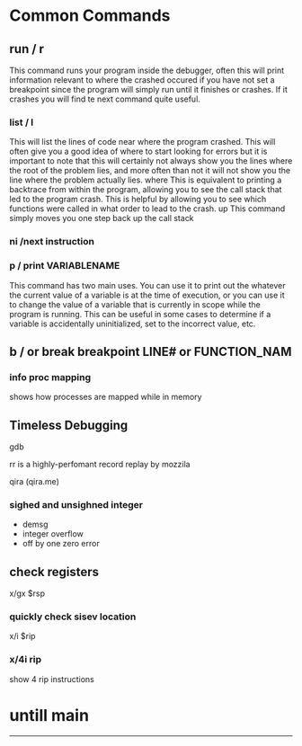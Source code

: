 # Common Commands

## run / r 

This command runs your program inside the debugger, often this will print information relevant to 
where the crashed occured if you have not set a breakpoint since the program will simply run 
until it finishes or crashes.  If it crashes you will find te next command quite useful. 

### list / l 

This will list the lines of code near where the program crashed.  This will often give you a good 
idea of where to start looking for errors but it is important to note that this will certainly not always 
show you the lines where the root of the problem lies, and more often than not it will not show 
you the line where the problem actually lies. 
where 
This is equivalent to printing a backtrace from within the program, allowing you to see the call 
stack that led to the program crash.  This is helpful by allowing you to see which functions were 
called in what order to lead to the crash. 
up 
This command simply moves you one step back up the call stack 

### ni /next instruction
 

### p / print VARIABLENAME 

This command has two main uses.  You can use it to print out the whatever the current value of 
a variable is at the time of execution, or you can use it to change the value of a variable that is 
currently in scope while the program is running.  This can be useful in some cases to determine 
if a variable is accidentally uninitialized, set to the incorrect value, etc. 

## b / or break breakpoint LINE# or FUNCTION_NAM




### info proc mapping 
 
shows how processes are mapped while in memory

## Timeless Debugging

gdb 

rr is a highly-perfomant record replay by mozzila

qira (qira.me)


### sighed and unsighned integer
  * demsg
  * integer overflow
  * off by one zero error

## check registers

x/gx $rsp

### quickly check sisev location

x/i $rip

### x/4i rip

show 4 rip instructions

# untill main 
*****  
